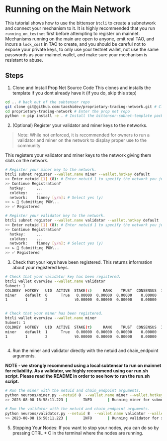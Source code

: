 # Running on the Main Network
This tutorial shows how to use the bittensor `btcli` to create a subnetwork and connect 
your mechanism to it. It is highly recommended that you run `running_on_testnet` first 
before attempting to register on mainnet. Mechanisms running on the main are open to anyone, 
emit real TAO, and incurs a `lock_cost` in TAO to create, and you should be careful not 
to expose your private keys, to only use your testnet wallet, not use the same 
passwords as your mainnet wallet, and make sure your mechanism is resistant to abuse. 


## Steps

1. Clone and Install Prop Net Source Code
This clones and installs the template if you dont already have it (if you do, skip this step)
```bash
cd .. # back out of the subtensor repo
git clone git@github.com:taoshidev/proprietary-trading-network.git # Clone the prop net subnet repo
cd proprietary-trading-network # Enter the prop net repo
python -m pip install -e . # Install the bittensor-subnet-template package
```

2. (Optional) Register your validator and miner keys to the networks.

> Note: While not enforced, it is recommended for owners to run a validator and miner on the network to display proper use to the community

This registers your validator and miner keys to the network giving them slots on the network.
```bash
# Register your miner key to the network.
btcli subnet register --wallet.name miner --wallet.hotkey default  
>> Enter netuid [1] (8): # Enter netuid 1 to specify the network you just created.
>> Continue Registration?
  hotkey:     ...
  coldkey:    ...
  network:    finney [y/n]: # Select yes (y)
>> ⠦ 📡 Submitting POW...
>> ✅ Registered

# Register your validator key to the network.
btcli subnet register --wallet.name validator --wallet.hotkey default 
>> Enter netuid [1] (8): # Enter netuid 1 to specify the network you just created.
>> Continue Registration?
  hotkey:     ...
  coldkey:    ...
  network:    finney [y/n]: # Select yes (y)
>> ⠦ 📡 Submitting POW...
>> ✅ Registered
```

3. Check that your keys have been registered.
This returns information about your registered keys.
```bash
# Check that your validator key has been registered.
btcli wallet overview --wallet.name validator 
Subnet: 1                                                                                                                                                                
COLDKEY  HOTKEY   UID  ACTIVE  STAKE(τ)     RANK    TRUST  CONSENSUS  INCENTIVE  DIVIDENDS  EMISSION(ρ)   VTRUST  VPERMIT  UPDATED  AXON  HOTKEY_SS58                    
miner    default  0      True   0.00000  0.00000  0.00000    0.00000    0.00000    0.00000            0  0.00000                14  none  5GTFrsEQfvTsh3WjiEVFeKzFTc2xcf…
1        1        2            τ0.00000  0.00000  0.00000    0.00000    0.00000    0.00000           ρ0  0.00000                                                         
                                                                          Wallet balance: τ0.0         

# Check that your miner has been registered.
btcli wallet overview --wallet.name miner 
Subnet: 1                                                                                                                                                                
COLDKEY  HOTKEY   UID  ACTIVE  STAKE(τ)     RANK    TRUST  CONSENSUS  INCENTIVE  DIVIDENDS  EMISSION(ρ)   VTRUST  VPERMIT  UPDATED  AXON  HOTKEY_SS58                    
miner    default  1      True   0.00000  0.00000  0.00000    0.00000    0.00000    0.00000            0  0.00000                14  none  5GTFrsEQfvTsh3WjiEVFeKzFTc2xcf…
1        1        2            τ0.00000  0.00000  0.00000    0.00000    0.00000    0.00000           ρ0  0.00000                                                         
                                                                          Wallet balance: τ0.0   
```

4. Run the miner and validator directly with the netuid and chain_endpoint arguments.

**NOTE - we strongly recommend using a local subtensor to run on mainnet for reliability. As a validator, we highly
recommend using our run.sh script. Please read the README in order to see how to run the run.sh script.**

```bash
# Run the miner with the netuid and chain_endpoint arguments.
python neurons/miner.py --netuid 8  --wallet.name miner --wallet.hotkey default --logging.debug
>> 2023-08-08 16:58:11.223 |       INFO       | Running miner for subnet: 1 on network: wss://entrypoint-finney.opentensor.ai:443 with config: ...

# Run the validator with the netuid and chain_endpoint arguments.
python neurons/validator.py --netuid 8  --wallet.name validator --wallet.hotkey default --logging.debug
>> 2023-08-08 16:58:11.223 |       INFO       | Running validator for subnet: 1 on network: wss://entrypoint-finney.opentensor.ai:443 with config: ...
```

5. Stopping Your Nodes:
If you want to stop your nodes, you can do so by pressing CTRL + C in the terminal where the nodes are running.
